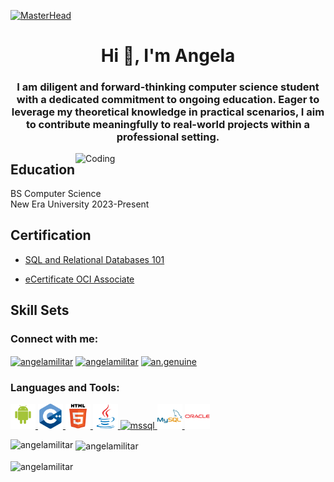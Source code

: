 [![MasterHead](https://res.cloudinary.com/omaha-code/image/upload/ar_4:3,c_fill,dpr_1.0,e_art:quartz,g_auto,h_396,q_auto:best,t_Linkedin_official,w_1584/v1561576558/mountains-1412683_1280.png)](https://rishavchanda.io)

<h1 align="center">Hi 👋, I'm Angela</h1>
<h3 align="center">I am diligent and forward-thinking computer science student with a dedicated commitment to ongoing education. Eager to leverage my theoretical knowledge in practical scenarios, I aim to contribute meaningfully to real-world projects within a professional setting.</h3>

<img align="right" alt= "Coding" width="400" src="https://cdn.dribbble.com/users/2704414/screenshots/7466903/selfportrait.gif">

<h2
                       <h2>Education</h2>
BS Computer Science
<br>New Era University
2023-Present
                            <h2
 
## Certification
  - [SQL and Relational Databases 101](https://courses.cognitiveclass.ai/certificates/6dd8ba510a6943498c2e7d54bd5a06f0)
    
  - [eCertificate OCI Associate ](https://drive.google.com/file/d/14nS9QZ9g4-p7WVMiW7mhAE_KhABfeuDJ/view)
  
  ## Skill Sets




<h3 align="left">Connect with me:</h3>
<p align="left">
<a href="https://linkedin.com/in/angelamilitar" target="blank"><img align="center" src="https://raw.githubusercontent.com/rahuldkjain/github-profile-readme-generator/master/src/images/icons/Social/linked-in-alt.svg" alt="angelamilitar" height="30" width="40" /></a>
<a href="https://fb.com/angelamilitar" target="blank"><img align="center" src="https://raw.githubusercontent.com/rahuldkjain/github-profile-readme-generator/master/src/images/icons/Social/facebook.svg" alt="angelamilitar" height="30" width="40" /></a>
<a href="https://instagram.com/an.genuine" target="blank"><img align="center" src="https://raw.githubusercontent.com/rahuldkjain/github-profile-readme-generator/master/src/images/icons/Social/instagram.svg" alt="an.genuine" height="30" width="40" /></a>
</p>

<h3 align="left">Languages and Tools:</h3>
<p align="left"> <a href="https://developer.android.com" target="_blank" rel="noreferrer"> <img src="https://raw.githubusercontent.com/devicons/devicon/master/icons/android/android-original-wordmark.svg" alt="android" width="40" height="40"/> </a> <a href="https://www.w3schools.com/cpp/" target="_blank" rel="noreferrer"> <img src="https://raw.githubusercontent.com/devicons/devicon/master/icons/cplusplus/cplusplus-original.svg" alt="cplusplus" width="40" height="40"/> </a> <a href="https://www.w3.org/html/" target="_blank" rel="noreferrer"> <img src="https://raw.githubusercontent.com/devicons/devicon/master/icons/html5/html5-original-wordmark.svg" alt="html5" width="40" height="40"/> </a> <a href="https://www.java.com" target="_blank" rel="noreferrer"> <img src="https://raw.githubusercontent.com/devicons/devicon/master/icons/java/java-original.svg" alt="java" width="40" height="40"/> </a> <a href="https://www.microsoft.com/en-us/sql-server" target="_blank" rel="noreferrer"> <img src="https://www.svgrepo.com/show/303229/microsoft-sql-server-logo.svg" alt="mssql" width="40" height="40"/> </a> <a href="https://www.mysql.com/" target="_blank" rel="noreferrer"> <img src="https://raw.githubusercontent.com/devicons/devicon/master/icons/mysql/mysql-original-wordmark.svg" alt="mysql" width="40" height="40"/> </a> <a href="https://www.oracle.com/" target="_blank" rel="noreferrer"> <img src="https://raw.githubusercontent.com/devicons/devicon/master/icons/oracle/oracle-original.svg" alt="oracle" width="40" height="40"/> </a> </p>

<p><img align="left" src="https://github-readme-stats.vercel.app/api/top-langs?username=angelamilitar&show_icons=true&locale=en&layout=compact" alt="angelamilitar" /></p>

<p>&nbsp;<img align="center" src="https://github-readme-stats.vercel.app/api?username=angelamilitar&show_icons=true&locale=en" alt="angelamilitar" /></p>

<p><img align="center" src="https://github-readme-streak-stats.herokuapp.com/?user=angelamilitar&" alt="angelamilitar" /></p>
